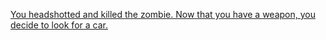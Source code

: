 [You headshotted and killed the zombie. Now that you have a weapon, you decide to look for a car.](../../../cars/cars.md)